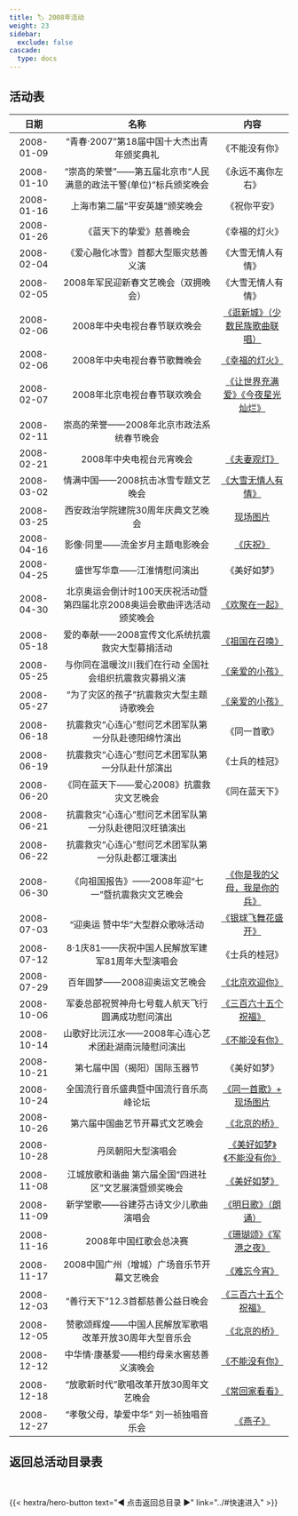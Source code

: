 ```yaml
---
title: 🏷️ 2008年活动
weight: 23
sidebar:
  exclude: false
cascade:
  type: docs
---
```


## 活动表

|日期|名称|内容|
|:-----:|:-----:|:-----:|
|2008-01-09|“青春·2007”第18届中国十大杰出青年颁奖典礼|《不能没有你》|
|2008-01-10|“崇高的荣誉”——第五届北京市“人民满意的政法干警(单位)”标兵颁奖晚会|《永远不离你左右》|
|2008-01-16|上海市第二届“平安英雄”颁奖晚会|《祝你平安》|
|2008-01-26|《蓝天下的挚爱》慈善晚会|《幸福的灯火》|
|2008-02-04|《爱心融化冰雪》首都大型赈灾慈善义演|《大雪无情人有情》|
|2008-02-05|2008年军民迎新春文艺晚会（双拥晚会）|《大雪无情人有情》|
|2008-02-06|2008年中央电视台春节联欢晚会|[《逛新城》（少数民族歌曲联唱）](../2008/20080205/#2008年中央电视台春节联欢晚会)|
|2008-02-06|2008年中央电视台春节歌舞晚会|[《幸福的灯火》](../2008/20080205/#2008年中央电视台春节歌舞晚会)|
|2008-02-07|2008年北京电视台春节联欢晚会|[《让世界充满爱》《今夜星光灿烂》](../2008/20080205/#2008年北京电视台春节联欢晚会)|
|2008-02-11|崇高的荣誉——2008年北京市政法系统春节晚会||
|2008-02-21|2008年中央电视台元宵晚会|[《夫妻观灯》](../2008/20080221/)|
|2008-03-02|情满中国——2008抗击冰雪专题文艺晚会|[《大雪无情人有情》](../2008/20080302/)|
|2008-03-25|西安政治学院建院30周年庆典文艺晚会|[现场图片](../2008/20080325/)|
|2008-04-16|影像·同里——流金岁月主题电影晚会|[《庆祝》](../2008/20080416/)|
|2008-04-25|盛世写华章——江淮情慰问演出|《美好如梦》|
|2008-04-30|北京奥运会倒计时100天庆祝活动暨第四届北京2008奥运会歌曲评选活动颁奖晚会|[《欢聚在一起》](../2008/20080430/)|
|2008-05-18|爱的奉献——2008宣传文化系统抗震救灾大型募捐活动|[《祖国在召唤》](../2008/20080518/)|
|2008-05-25|与你同在温暖汶川我们在行动 全国社会组织抗震救灾募捐义演|[《亲爱的小孩》](../2008/20080525/)|
|2008-05-27|“为了灾区的孩子”抗震救灾大型主题诗歌晚会|[《亲爱的小孩》](../2008/20080527/)|
|2008-06-18|抗震救灾“心连心”慰问艺术团军队第一分队赴德阳绵竹演出|《同一首歌》|
|2008-06-19|抗震救灾“心连心”慰问艺术团军队第一分队赴什邡演出|《士兵的桂冠》|
|2008-06-20|《同在蓝天下——爱心2008》抗震救灾文艺晚会|《同在蓝天下》|
|2008-06-21|抗震救灾“心连心”慰问艺术团军队第一分队赴德阳汉旺镇演出||
|2008-06-22|抗震救灾“心连心”慰问艺术团军队第一分队赴都江堰演出||
|2008-06-30|《向祖国报告》——2008年迎“七一”暨抗震救灾文艺晚会|[《你是我的父母，我是你的兵》](../2008/20080630/)|
|2008-07-03|“迎奥运 赞中华”大型群众歌咏活动|[《银球飞舞花盛开》](../2008/20080703/)|
|2008-07-12|8·1庆81——庆祝中国人民解放军建军81周年大型演唱会|《士兵的桂冠》|
|2008-07-29|百年圆梦——2008迎奥运文艺晚会|[《北京欢迎你》](../2008/20080729/)|
|2008-10-06|军委总部祝贺神舟七号载人航天飞行圆满成功慰问演出|[《三百六十五个祝福》](../2008/20081006/)|
|2008-10-14|山歌好比沅江水——2008年心连心艺术团赴湖南沅陵慰问演出|[《不能没有你》](../2008/20081014/)|
|2008-10-21|第七届中国（揭阳）国际玉器节|《美好如梦》|
|2008-10-24|全国流行音乐盛典暨中国流行音乐高峰论坛|[《同一首歌》+ 现场图片](../2008/20081024/)|
|2008-10-26|第六届中国曲艺节开幕式文艺晚会|[《北京的桥》](../2008/20081026/)|
|2008-10-28|丹凤朝阳大型演唱会|[《美好如梦》《不能没有你》](../2008/20081028/)|
|2008-11-08|江城放歌和谐曲 第六届全国“四进社区”文艺展演暨颁奖晚会|[《美好如梦》](../2008/20081108/)|
|2008-11-09|新学堂歌——谷建芬古诗文少儿歌曲演唱会|[《明日歌》（朗诵）](../2008/20081109/)|
|2008-11-16|2008年中国红歌会总决赛|[《珊瑚颂》《军港之夜》](https://news.sina.cn/sa/2008-11-17/detail-ikkntian1081064.d.html)|
|2008-11-17|2008中国广州（增城）广场音乐节开幕文艺晚会|[《难忘今宵》](../2008/20081117/)|
|2008-12-03|“善行天下”12.3首都慈善公益日晚会|[《三百六十五个祝福》](../2008/20081203/)|
|2008-12-05|赞歌颂辉煌——中国人民解放军歌唱改革开放30周年大型音乐会|[《北京的桥》](../2008/20081205/)|
|2008-12-12|中华情·康基爱——相约母亲水窖慈善义演晚会|[《不能没有你》](../2008/20081212/)|
|2008-12-18|“放歌新时代”歌唱改革开放30周年文艺晚会|[《常回家看看》](../2008/20081218/)|
|2008-12-27|“孝敬父母，挚爱中华” 刘一祯独唱音乐会|[《燕子》](../2008/20081227/)|



## 返回总活动目录表

<br>

{{< hextra/hero-button text="◀ 点击返回总目录 ▶" link="../#快速进入" >}}